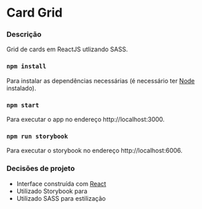 # Card Grid

### Descrição

Grid de cards em ReactJS utlizando SASS.

### `npm install`

Para instalar as dependências necessárias (é necessário ter [Node](https://nodejs.org/en/) instalado).

### `npm start`

Para executar o app no endereço http://localhost:3000.

### `npm run storybook`

Para executar o storybook no endereço http://localhost:6006.

### Decisões de projeto

- Interface construída com [React](https://reactjs.org/)
- Utilizado Storybook para 
- Utilizado SASS para estilização
